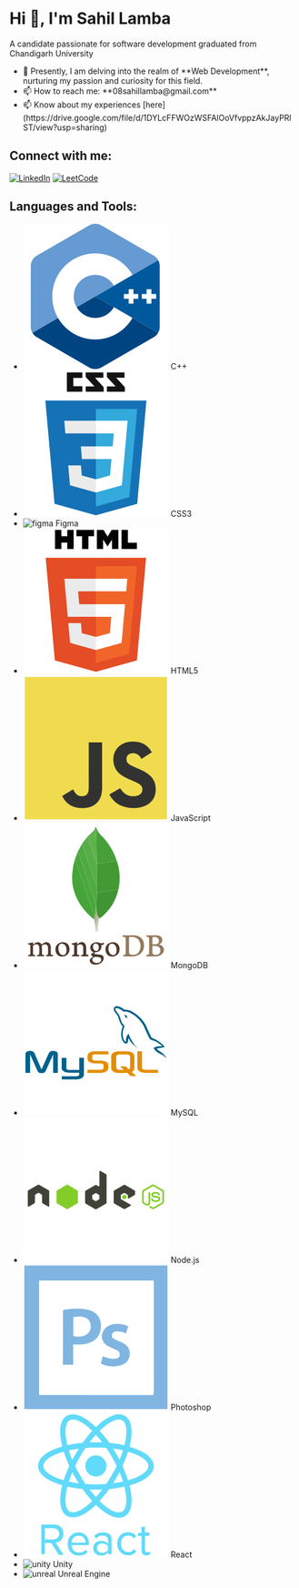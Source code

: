 # Hi 👋, I'm Sahil Lamba

A candidate passionate for software development graduated from Chandigarh University

<ul>
    <li>
        🌱 Presently, I am delving into the realm of **Web Development**, nurturing my passion and curiosity for this field.
    </li>
    <li>
        📫 How to reach me: **08sahillamba@gmail.com**
    </li>
    <li>
        📫 Know about my experiences [here](https://drive.google.com/file/d/1DYLcFFWOzWSFAlOoVfvppzAkJayPRlST/view?usp=sharing)
    </li>
</ul>

## Connect with me:

[![LinkedIn](https://raw.githubusercontent.com/rahuldkjain/github-profile-readme-generator/master/src/images/icons/Social/linked-in-alt.svg)](https://linkedin.com/in/sahil-lamba-a7179b242/)
[![LeetCode](https://raw.githubusercontent.com/rahuldkjain/github-profile-readme-generator/master/src/images/icons/Social/leet-code.svg)](https://leetcode.com/uzumaki_ichigo/)

## Languages and Tools:

- ![cplusplus](https://raw.githubusercontent.com/devicons/devicon/master/icons/cplusplus/cplusplus-original.svg) C++
- ![css3](https://raw.githubusercontent.com/devicons/devicon/master/icons/css3/css3-original-wordmark.svg) CSS3
- ![figma](https://www.vectorlogo.zone/logos/figma/figma-icon.svg) Figma
- ![html5](https://raw.githubusercontent.com/devicons/devicon/master/icons/html5/html5-original-wordmark.svg) HTML5
- ![javascript](https://raw.githubusercontent.com/devicons/devicon/master/icons/javascript/javascript-original.svg) JavaScript
- ![mongodb](https://raw.githubusercontent.com/devicons/devicon/master/icons/mongodb/mongodb-original-wordmark.svg) MongoDB
- ![mysql](https://raw.githubusercontent.com/devicons/devicon/master/icons/mysql/mysql-original-wordmark.svg) MySQL
- ![nodejs](https://raw.githubusercontent.com/devicons/devicon/master/icons/nodejs/nodejs-original-wordmark.svg) Node.js
- ![photoshop](https://raw.githubusercontent.com/devicons/devicon/master/icons/photoshop/photoshop-line.svg) Photoshop
- ![react](https://raw.githubusercontent.com/devicons/devicon/master/icons/react/react-original-wordmark.svg) React
- ![unity](https://www.vectorlogo.zone/logos/unity3d/unity3d-icon.svg) Unity
- ![unreal](https://raw.githubusercontent.com/kenangundogan/fontisto/036b7eca71aab1bef8e6a0518f7329f13ed62f6b/icons/svg/brand/unreal-engine.svg) Unreal Engine
